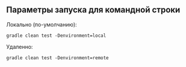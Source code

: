 ## Параметры запуска для командной строки

<p>
Локально (по-умолчанию):

`gradle clean test -Denvironment=local`
</p>

<p>
Удаленно:

`gradle clean test -Denvironment=remote`
</p>

